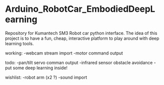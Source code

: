 # Arduino_RobotCar_EmbodiedDeepLearning

Repository for Kumantech SM3 Robot car python interface. The idea of this project is to have a fun, cheap, interactive platform to play around with deep learning tools. 

working: 
 -webcam stream import 
 -motor command output 


todo: 
 -pan/tilt servo comman output 
 -infrared sensor obstacle avoidance 
 -put some deep learning inside! 

wishlist: 
 -robot arm (x2 ?) 
 -sound import 

